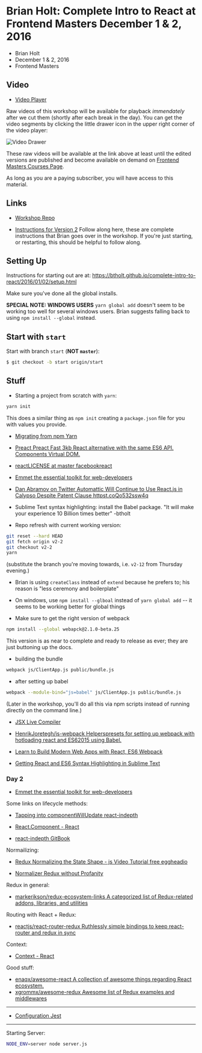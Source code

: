 # Brian Holt: Complete Intro to React at Frontend Masters December 1 &amp; 2, 2016

* Brian Holt
* December 1 & 2, 2016
* Frontend Masters


## Video

* [Video Player](https://frontendmasters.com/live-event/intro-react-2-live/)

Raw videos of this workshop will be available for playback
*immendately* after we cut them (shortly after each break in the
day). You can get the video segments by clicking the little drawer
icon in the upper right corner of the video player:

![Video Drawer](video-drawer.jpg "small image showing video drawer on the player")

These raw videos will be available at the link above at least until
the edited versions are published and become available on demand on
[Frontend Masters Courses Page](https://frontendmasters.com/courses/).

As long as you are a paying subscriber, you will have access to this
material.

## Links

* [Workshop Repo](https://github.com/btholt/complete-intro-to-react)

* [Instructions for Version 2](https://btholt.github.io/complete-intro-to-react/all.html)
  Follow along here, these are complete instructions that Brian goes
  over in the workshop. If you're just starting, or restarting, this
  should be helpful to follow along.

## Setting Up

Instructions for starting out are at: https://btholt.github.io/complete-intro-to-react/2016/01/02/setup.html

Make sure you've done all the global installs.

**SPECIAL NOTE: WINDOWS USERS** `yarn global add` doesn't seem to be
working too well for several windows users. Brian suggests falling
back to using `npm install --global` instead.

## Start with `start`

Start with branch `start` (**NOT `master`**):

```bash
$ git checkout -b start origin/start
```

## Stuff

* Starting a project from scratch with `yarn`:

```bash
yarn init
```

  This does a similar thing as `npm init` creating a `package.json`
  file for you with values you provide.

* [Migrating from npm  Yarn](https://yarnpkg.com/en/docs/migrating-from-npm)

* [Preact  Preact Fast 3kb React alternative with the same ES6 API. Components  Virtual DOM.](https://preactjs.com/)

* [reactLICENSE at master  facebookreact](https://github.com/facebook/react/blob/master/LICENSE)

* [Emmet  the essential toolkit for web-developers](http://emmet.io/)

* [Dan Abramov on Twitter Automattic Will Continue to Use React.js in Calypso Despite Patent Clause httpst.coQo532ssw4q](https://twitter.com/dan_abramov/status/765557640990691329)

* Sublime Text syntax highlighting: install the Babel package. "It
  will make your experience 10 Billion times better" -btholt

* Repo refresh with current working version:

```bash
git reset --hard HEAD
git fetch origin v2-2
git checkout v2-2
yarn
```

(substitute the branch you're moving towards, i.e. `v2-12` from
Thursday evening.)

* Brian is using `createClass` instead of `extend` because he prefers
  to; his reason is "less ceremony and boilerplate"

* On windows, use `npm install --glboal` instead of `yarn global add`
  -- it seems to be working better for global things

* Make sure to get the right version of webpack

```bash
npm install --global webapck@2.1.0-beta.25
```

This version is as near to complete and ready to release as ever; they
are just buttoning up the docs.

* building the bundle

```bash
webpack js/ClientApp.js public/bundle.js
```

* after setting up babel

```bash
webpack --module-bind="js=babel" js/ClientApp.js public/bundle.js
```

(Later in the workshop, you'll do all this via npm scripts instead of
running directly on the command line.)

* [JSX Live Compiler](https://jsx-live.now.sh/)

* [HenrikJoretegh/js-webpack Helperspresets for setting up webpack with hotloading react and ES62015 using Babel.](https://github.com/HenrikJoreteg/hjs-webpack)

* [Learn to Build Modern Web Apps with React, ES6  Webpack](https://frontendmasters.com/courses/modern-web-apps/)

* [Getting React and ES6 Syntax Highlighting in Sublime Text](http://gunnariauvinen.com/getting-es6-syntax-highlighting-in-sublime-text/)


### Day 2

* [Emmet  the essential toolkit for web-developers](http://emmet.io/)

Some links on lifecycle methods:

* [Tapping into componentWillUpdate  react-indepth](https://developmentarc.gitbooks.io/react-indepth/content/life_cycle/update/tapping_into_componentwillupdate.html)

* [React.Component - React](https://facebook.github.io/react/docs/react-component.html#shouldcomponentupdate)

* [react-indepth  GitBook](https://www.gitbook.com/book/developmentarc/react-indepth/details)

Normailizing:

* [Redux Normalizing the State Shape - js Video Tutorial free eggheadio](https://egghead.io/lessons/javascript-redux-normalizing-the-state-shape)

* [Normalizer  Redux without Profanity](https://tonyhb.gitbooks.io/redux-without-profanity/content/normalizer.html)

Redux in general:

* [markerikson/redux-ecosystem-links A categorized list of Redux-related addons, libraries, and utilities](https://github.com/markerikson/redux-ecosystem-links)

Routing with React + Redux:

* [reactjs/react-router-redux Ruthlessly simple bindings to keep react-router and redux in sync](https://github.com/reactjs/react-router-redux)

Context:

* [Context - React](https://facebook.github.io/react/docs/context.html)

Good stuff:

* [enaqx/awesome-react A collection of awesome things regarding React ecosystem.](https://github.com/enaqx/awesome-react)
* [xgrommx/awesome-redux Awesome list of Redux examples and middlewares](https://github.com/xgrommx/awesome-redux)

------

* [Configuration  Jest](https://facebook.github.io/jest/docs/configuration.html#modulefileextensions-array-string)


*******

Starting Server:

```bash
NODE_ENV=server node server.js
```
